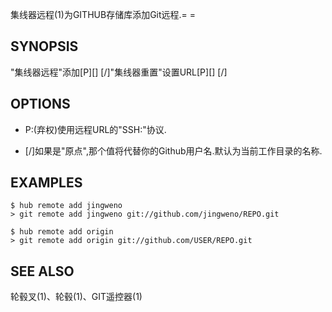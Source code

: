 
集线器远程(1)为GITHUB存储库添加Git远程.= =

## SYNOPSIS

"集线器远程"添加[P][<options>] <USER>[/<REPOSITORY>]"集线器重置"设置URL[P][<options>] <NAME> <USER>[/<REPOSITORY>]

## OPTIONS

-   P:(弃权)使用远程URL的"SSH:"协议.

-   <USER>[/<REPOSITORY>]如果<USER>是"原点",那个值将代替你的Github用户名.<REPOSITORY>默认为当前工作目录的名称.

## EXAMPLES

```
$ hub remote add jingweno
> git remote add jingweno git://github.com/jingweno/REPO.git

$ hub remote add origin
> git remote add origin git://github.com/USER/REPO.git
```

## SEE ALSO

轮毂叉(1)、轮毂(1)、GIT遥控器(1)
